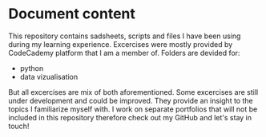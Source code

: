 # Document content

This repository contains sadsheets, scripts and files I have been using during my learning experience. Excercises were mostly provided by CodeCademy platform that I am a member of. Folders are devided for:

- python
- data vizualisation

But all excercises are mix of both aforementioned. Some excercises are still under development and could be improved. They provide an insight to the topics I familiarize myself with. I work on separate portfolios that will not be included in this repository therefore check out my GitHub and let's stay in touch!
